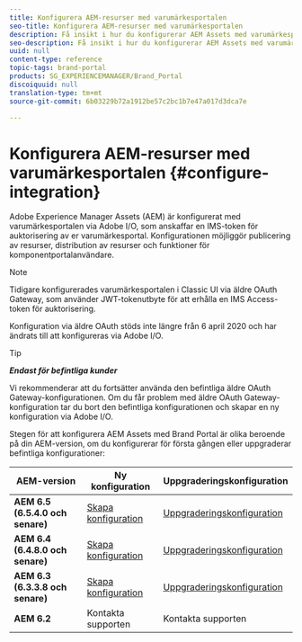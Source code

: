 ```yaml
---
title: Konfigurera AEM-resurser med varumärkesportalen
seo-title: Konfigurera AEM-resurser med varumärkesportalen
description: Få insikt i hur du konfigurerar AEM Assets med varumärkesportalen.
seo-description: Få insikt i hur du konfigurerar AEM Assets med varumärkesportalen.
uuid: null
content-type: reference
topic-tags: brand-portal
products: SG_EXPERIENCEMANAGER/Brand_Portal
discoiquuid: null
translation-type: tm+mt
source-git-commit: 6b03229b72a1912be57c2bc1b7e47a017d3dca7e

---
```



# Konfigurera AEM-resurser med varumärkesportalen {#configure-integration}

Adobe Experience Manager Assets (AEM) är konfigurerat med varumärkesportalen via Adobe I/O, som anskaffar en IMS-token för auktorisering av er varumärkesportal. Konfigurationen möjliggör publicering av resurser, distribution av resurser och funktioner för komponentportalanvändare.

>[!NOTE]
>
>Tidigare konfigurerades varumärkesportalen i Classic UI via äldre OAuth Gateway, som använder JWT-tokenutbyte för att erhålla en IMS Access-token för auktorisering.
>
>Konfiguration via äldre OAuth stöds inte längre från 6 april 2020 och har ändrats till att konfigureras via Adobe I/O.


>[!TIP]
>
>***Endast för befintliga kunder***
>
>Vi rekommenderar att du fortsätter använda den befintliga äldre OAuth Gateway-konfigurationen. Om du får problem med äldre OAuth Gateway-konfiguration tar du bort den befintliga konfigurationen och skapar en ny konfiguration via Adobe I/O.


Stegen för att konfigurera AEM Assets med Brand Portal är olika beroende på din AEM-version, om du konfigurerar för första gången eller uppgraderar befintliga konfigurationer:

| **AEM-version** | **Ny konfiguration** | **Uppgraderingskonfiguration** |
|---|---|---|
| **AEM 6.5 (6.5.4.0 och senare)** | [Skapa konfiguration](https://docs.adobe.com/content/help/en/experience-manager-65/assets/brandportal/configure-aem-assets-with-brand-portal.html) | [Uppgraderingskonfiguration](https://docs.adobe.com/content/help/en/experience-manager-65/assets/brandportal/configure-aem-assets-with-brand-portal.html#upgrade-integration-65) |
| **AEM 6.4 (6.4.8.0 och senare)** | [Skapa konfiguration](https://docs.adobe.com/content/help/en/experience-manager-64/assets/brandportal/configure-aem-assets-with-brand-portal.html) | [Uppgraderingskonfiguration](https://docs.adobe.com/content/help/en/experience-manager-64/assets/brandportal/configure-aem-assets-with-brand-portal.html#upgrade-integration-64) |
| **AEM 6.3 (6.3.3.8 och senare)** | [Skapa konfiguration](https://helpx.adobe.com/experience-manager/6-3/assets/using/brand-portal-configuring-integration.html) | [Uppgraderingskonfiguration](https://helpx.adobe.com/experience-manager/6-3/assets/using/brand-portal-configuring-integration.html#Upgradeconfiguration) |
| **AEM 6.2** | Kontakta supporten | Kontakta supporten |


<!--
   Comment Type: draft

   <li> </li>
   -->

<!--
   Comment Type: draft

   <li>Step text</li>
   -->
